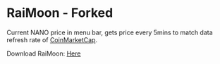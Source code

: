 # RaiMoon - Forked

Current NANO price in menu bar, gets price every 5mins to match data refresh rate of [CoinMarketCap](https://coinmarketcap.com).

Download RaiMoon: [Here](https://cdn.rawgit.com/schenkty/RaiMoon/1a25be77/RaiMoon.zip)
